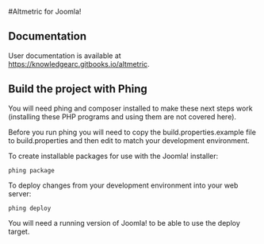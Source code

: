 #Altmetric for Joomla!

## Documentation
User documentation is available at https://knowledgearc.gitbooks.io/altmetric.

## Build the project with Phing

You will need phing and composer installed to make these next steps work (installing these PHP programs and using them are not covered here).

Before you run phing you will need to copy the build.properties.example file to build.properties and then edit to match your development environment.

To create installable packages for use with the Joomla! installer:

```phing package```

To deploy changes from your development environment into your web server:

```phing deploy```

You will need a running version of Joomla! to be able to use the deploy target.